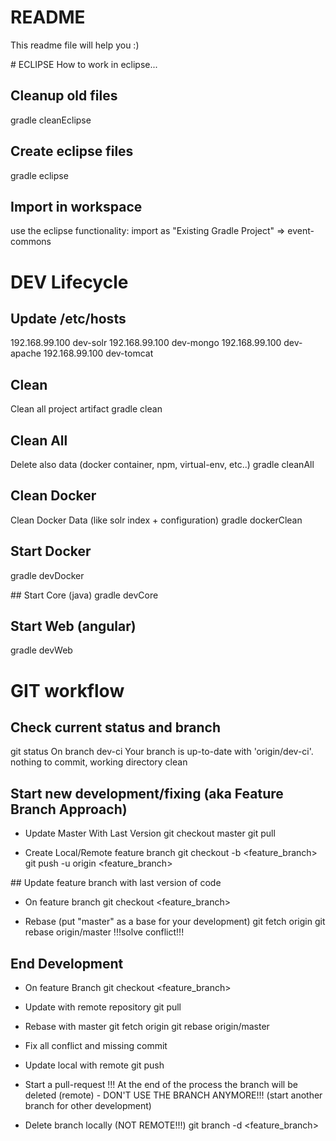# README
This readme file will help you :)

# ECLIPSE
How to work in eclipse...

## Cleanup old files
gradle cleanEclipse

## Create eclipse files
gradle eclipse

## Import in workspace
use the eclipse functionality: import as "Existing Gradle Project" => event-commons

# DEV Lifecycle

## Update /etc/hosts
192.168.99.100 dev-solr
192.168.99.100 dev-mongo
192.168.99.100 dev-apache
192.168.99.100 dev-tomcat

## Clean
Clean all project artifact
gradle clean

## Clean All
Delete also data (docker container, npm, virtual-env, etc..)
gradle cleanAll

## Clean Docker
Clean Docker Data (like solr index + configuration)
gradle dockerClean

## Start Docker
gradle devDocker

## Start Core (java)
gradle devCore

## Start Web (angular)
gradle devWeb

# GIT workflow

## Check current status and branch
git status
On branch dev-ci
Your branch is up-to-date with 'origin/dev-ci'.
nothing to commit, working directory clean

## Start new development/fixing (aka Feature Branch Approach)

- Update Master With Last Version
git checkout master
git pull

- Create Local/Remote feature branch
git checkout -b <feature_branch>
git push -u origin <feature_branch>

## Update feature branch with last version of code

- On feature branch
git checkout <feature_branch>

- Rebase (put "master" as a base for your development)
git fetch origin
git rebase origin/master
!!!solve conflict!!!

## End Development

- On feature Branch
git checkout <feature_branch>

- Update with remote repository
git pull

- Rebase with master
git fetch origin
git rebase origin/master

- Fix all conflict and missing commit

- Update local with remote 
git push

- Start a pull-request
!!! At the end of the process the branch will be deleted (remote) - DON'T USE THE BRANCH ANYMORE!!!
(start another branch for other development)

- Delete branch locally (NOT REMOTE!!!)
git branch -d <feature_branch>

